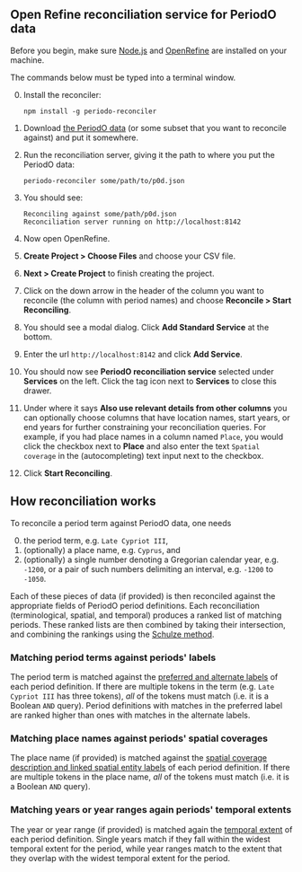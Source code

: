 ## Open Refine reconciliation service for PeriodO data

Before you begin, make sure [Node.js](https://nodejs.org) and [OpenRefine](http://openrefine.org/) are installed on your machine.

The commands below must be typed into a terminal window.

0. Install the reconciler:

    ```
    npm install -g periodo-reconciler
    ```

0. Download [the PeriodO data](http://n2t.net/ark:/99152/p0d.json) (or some subset that you want to reconcile against) and put it somewhere.

0. Run the reconciliation server, giving it the path to where you put the PeriodO data:

    ```
    periodo-reconciler some/path/to/p0d.json
    ```

0. You should see:

    ```
    Reconciling against some/path/p0d.json
    Reconciliation server running on http://localhost:8142
    ```

0. Now open OpenRefine.

0. **Create Project > Choose Files** and choose your CSV file.

0. **Next > Create Project** to finish creating the project.

0. Click on the down arrow in the header of the column you want to reconcile (the column with period names) and choose **Reconcile > Start Reconciling**.

0. You should see a modal dialog. Click **Add Standard Service** at the bottom.

0. Enter the url `http://localhost:8142` and click **Add Service**.

0. You should now see **PeriodO reconciliation service** selected under **Services** on the left. Click the tag icon next to **Services** to close this drawer.

0. Under where it says **Also use relevant details from other columns** you can optionally choose columns that have location names, start years, or end years for further constraining your reconciliation queries. For example, if you had place names in a column named `Place`, you would click the checkbox next to **Place** and also enter the text `Spatial coverage` in the (autocompleting) text input next to the checkbox.

0. Click **Start Reconciling**.

## How reconciliation works

To reconcile a period term against PeriodO data, one needs

0. the period term, e.g. `Late Cypriot III`,
0. (optionally) a place name, e.g. `Cyprus`, and
0. (optionally) a single number denoting a Gregorian calendar year, e.g. `-1200`, or a pair of such numbers delimiting an interval, e.g. `-1200` to `-1050`.

Each of these pieces of data (if provided) is then reconciled against the appropriate fields of PeriodO period definitions. Each reconciliation (terminological, spatial, and temporal) produces a ranked list of matching periods. These ranked lists are then combined by taking their intersection, and combining the rankings using the [Schulze method](https://en.wikipedia.org/wiki/Schulze_method).

### Matching period terms against periods' labels

The period term is matched against the [preferred and alternate labels](http://perio.do/technical-overview/#labels-and-documentation) of each period definition. If there are multiple tokens in the term (e.g. `Late Cypriot III` has three tokens), *all* of the tokens must match (i.e. it is a Boolean `AND` query). Period definitions with matches in the preferred label are ranked higher than ones with matches in the alternate labels.

### Matching place names against periods' spatial coverages

The place name (if provided) is matched against the [spatial coverage description and linked spatial entity labels](http://perio.do/technical-overview/#spatial-extent) of each period definition. If there are multiple tokens in the place name, *all* of the tokens must match (i.e. it is a Boolean `AND` query).

### Matching years or year ranges again periods' temporal extents

The year or year range (if provided) is matched again the [temporal extent](http://perio.do/technical-overview/#temporal-extent) of each period definition. Single years match if they fall within the widest temporal extent for the period, while year ranges match to the extent that they overlap with the widest temporal extent for the period.
